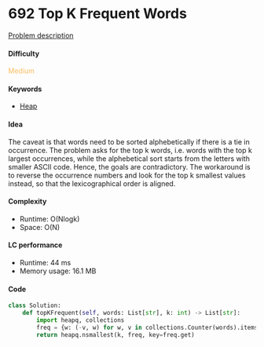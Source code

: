 692 Top K Frequent Words    
=======================
[Problem description](https://leetcode.com/problems/top-k-frequent-words/)

#### Difficulty
<span style="color:#FABC60">Medium</span>

#### Keywords
- [Heap](../categories/heap.md)
  
#### Idea
The caveat is that words need to be sorted alphebetically if there is a tie in occurrence. The problem asks for the top k words, i.e. words with the top k largest occurrences, while the alphebetical sort starts from the letters with smaller ASCII code. Hence, the goals are contradictory. The workaround is to reverse the occurrence numbers and look for the top k smallest values instead, so that the lexicographical order is aligned. 

#### Complexity
- Runtime: O(Nlogk)
- Space: O(N)
  
#### LC performance
- Runtime: 44 ms
- Memory usage: 16.1 MB

#### Code
```python
class Solution:
    def topKFrequent(self, words: List[str], k: int) -> List[str]:
        import heapq, collections
        freq = {w: (-v, w) for w, v in collections.Counter(words).items()}
        return heapq.nsmallest(k, freq, key=freq.get)
```